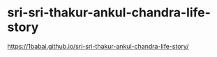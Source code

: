 # sri-sri-thakur-ankul-chandra-life-story
https://1babai.github.io/sri-sri-thakur-ankul-chandra-life-story/
